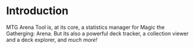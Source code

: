 # Introduction

MTG Arena Tool is, at its core, a statistics manager for Magic the Gatherging: Arena. But its also a powerful deck tracker, a collection viewer and a deck explorer, and *much more!*
